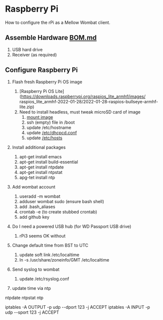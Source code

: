 # Raspberry Pi
How to configure the rPi as a Mellow Wombat client.

## Assemble Hardware [BOM.md](./BOM.md)
1. USB hard drive
1. Receiver (as required)

## Configure Raspberry Pi

1. Flash fresh Raspberry Pi OS image
    1. [Raspberry Pi OS Lite](https://downloads.raspberrypi.org/raspios_lite_armhf/images/
    raspios_lite_armhf-2022-01-28/2022-01-28-raspios-bullseye-armhf-lite.zip)
    1. Need to install headless, must tweak microSD card of image
        1. [mount image](https://forums.raspberrypi.com/viewtopic.php?t=57775)
        1. ssh (empty) file in /boot
        1. update /etc/hostname
        1. update [/etc/dhcpcd.conf](https://github.com/guycole/mellow-wombat/blob/main/dox/dhcpcd)
        1. update [/etc/hosts](https://github.com/guycole/mellow-wombat/blob/main/dox/hosts) 

1.  Install additional packages
    1. apt-get install emacs
    1. apt-get install build-essential
    1. apt-get install ntpdate
    1. apt-get install ntpstat
    1. apg-tet install ntp

1.  Add wombat account
    1. useradd -m wombat 
    1. adduser wombat sudo (ensure bash shell)
    1. add .bash_aliases
    1. crontab -e (to create stubbed crontab)
    1. add github key

1.  Do I need a powered USB hub (for WD Passport USB drive)
    1. rPi3 seems OK without

1.  Change default time from BST to UTC
    1. update soft link /etc/localtime
    1. ln -s /usr/share/zoneinfo/GMT /etc/localtime

1.  Send syslog to wombat
    1. update /etc/rsyslog.conf

1.  update time via ntp 


ntpdate ntpstat ntp 

iptables -A OUTPUT -p udp --dport 123 -j ACCEPT
iptables -A INPUT -p udp --sport 123 -j ACCEPT

